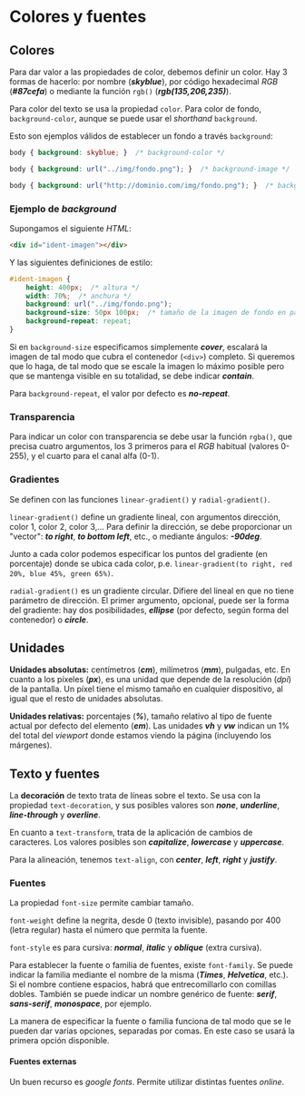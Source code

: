 # Colores y fuentes

## Colores

Para dar valor a las propiedades de color, debemos definir un color. Hay 3 formas de hacerlo: por nombre (***skyblue***), por código hexadecimal *RGB* (***#87cefa***) o mediante la función `rgb()` (***rgb(135,206,235)***).

Para color del texto se usa la propiedad `color`. Para color de fondo, `background-color`, aunque se puede usar el *shorthand* `background`.

Esto son ejemplos válidos de establecer un fondo a través `background`:

```css
body { background: skyblue; }  /* background-color */
```

```css
body { background: url("../img/fondo.png"); }  /* background-image */
```

```css
body { background: url("http://dominio.com/img/fondo.png"); }  /* background-image */
```

### Ejemplo de *background*

Supongamos el siguiente *HTML*:

```html
<div id="ident-imagen"></div>
```

Y las siguientes definiciones de estilo:

```css
#ident-imagen {
    height: 400px;  /* altura */
    width: 70%;  /* anchura */
    background: url("../img/fondo.png");
    background-size: 50px 100px;  /* tamaño de la imagen de fondo en pantalla (width height) */
    background-repeat: repeat;
}
```

Si en `background-size` especificamos simplemente ***cover***, escalará la imagen de tal modo que cubra el contenedor (`<div>`) completo. Si queremos que lo haga, de tal modo que se escale la imagen lo máximo posible pero que se mantenga visible en su totalidad, se debe indicar ***contain***.

Para `background-repeat`, el valor por defecto es ***no-repeat***.

### Transparencia

Para indicar un color con transparencia se debe usar la función `rgba()`, que precisa cuatro argumentos, los 3 primeros para el *RGB* habitual (valores 0-255), y el cuarto para el canal alfa (0-1).

### Gradientes

Se definen con las funciones `linear-gradient()` y `radial-gradient()`.

`linear-gradient()` define un gradiente lineal, con argumentos dirección, color 1, color 2, color 3,... Para definir la dirección, se debe proporcionar un "vector": ***to right***, ***to bottom left***, etc., o mediante ángulos: ***-90deg***.

Junto a cada color podemos especificar los puntos del gradiente (en porcentaje) donde se ubica cada color, p.e. `linear-gradient(to right, red 20%, blue 45%, green 65%)`.

`radial-gradient()` es un gradiente circular. Difiere del lineal en que no tiene parámetro de dirección. El primer argumento, opcional, puede ser la forma del gradiente: hay dos posibilidades, ***ellipse*** (por defecto, según forma del contenedor) o ***circle***.

## Unidades

**Unidades absolutas:** centímetros (***cm***), milímetros (***mm***), pulgadas, etc. En cuanto a los píxeles (***px***), es una unidad que depende de la resolución (*dpi*) de la pantalla. Un píxel tiene el mismo tamaño en cualquier dispositivo, al igual que el resto de unidades absolutas.

**Unidades relativas:** porcentajes (***%***), tamaño relativo al tipo de fuente actual por defecto del elemento (***em***). Las unidades ***vh*** y ***vw*** indican un 1% del total del *viewport* donde estamos viendo la página (incluyendo los márgenes).

## Texto y fuentes

La **decoración** de texto trata de líneas sobre el texto. Se usa con la propiedad `text-decoration`, y sus posibles valores son ***none***, ***underline***, ***line-through*** y ***overline***.

En cuanto a `text-transform`, trata de la aplicación de cambios de caracteres. Los valores posibles son ***capitalize***, ***lowercase*** y ***uppercase***.

Para la alineación, tenemos `text-align`, con ***center***, ***left***, ***right*** y ***justify***.

### Fuentes

La propiedad `font-size` permite cambiar tamaño.

`font-weight` define la negrita, desde 0 (texto invisible), pasando por 400 (letra regular) hasta el número que permita la fuente.

`font-style` es para cursiva: ***normal***, ***italic*** y ***oblique*** (extra cursiva).

Para establecer la fuente o familia de fuentes, existe `font-family`. Se puede indicar la familia mediante el nombre de la misma (***Times***, ***Helvetica***, etc.). Si el nombre contiene espacios, habrá que entrecomillarlo con comillas dobles. También se puede indicar un nombre genérico de fuente: ***serif***, ***sans-serif***, ***monospace***, por ejemplo.

La manera de especificar la fuente o familia funciona de tal modo que se le pueden dar varias opciones, separadas por comas. En este caso se usará la primera opción disponible.

#### Fuentes externas

Un buen recurso es *google fonts*. Permite utilizar distintas fuentes *online*.
